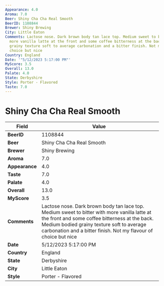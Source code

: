 ```yaml
---
Appearance: 4.0
Aroma: 7.0
Beer: Shiny Cha Cha Real Smooth
BeerID: 1108844
Brewer: Shiny Brewing
City: Little Eaton
Comments: Lactose nose. Dark brown body tan lace top. Medium sweet to bitter with
  more vanilla latte at the front and some coffee bitterness at the back. Medium bodied
  grainy texture soft to average carbonation and a bitter finish. Not my flavour of
  choice but nice
Country: England
Date: '"5/12/2023 5:17:00 PM"'
MyScore: 3.5
Overall: 13.0
Palate: 4.0
State: Derbyshire
Style: Porter - Flavored
Taste: 7.0
---
```


# Shiny Cha Cha Real Smooth

| Field         | Value |
|---------------|-------|
| **BeerID** | 1108844 |
| **Beer** | Shiny Cha Cha Real Smooth |
| **Brewer** | Shiny Brewing |
| **Aroma** | 7.0 |
| **Appearance** | 4.0 |
| **Taste** | 7.0 |
| **Palate** | 4.0 |
| **Overall** | 13.0 |
| **MyScore** | 3.5 |
| **Comments** | Lactose nose. Dark brown body tan lace top. Medium sweet to bitter with more vanilla latte at the front and some coffee bitterness at the back. Medium bodied grainy texture soft to average carbonation and a bitter finish. Not my flavour of choice but nice |
| **Date** | 5/12/2023 5:17:00 PM |
| **Country** | England |
| **State** | Derbyshire |
| **City** | Little Eaton |
| **Style** | Porter - Flavored |

